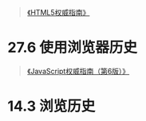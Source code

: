 >[《HTML5权威指南》](https://weread.qq.com/web/reader/98232c3071a122f5982dffckc81322c012c81e728d9d180)

# 27.6 使用浏览器历史



>[《JavaScript权威指南（第6版）》](https://weread.qq.com/web/reader/0513214059343c051f11bc8kc81322c012c81e728d9d180)

# 14.3 浏览历史
